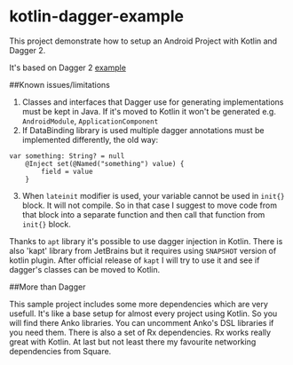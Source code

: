 kotlin-dagger-example
=====================

This project demonstrate how to setup an Android Project with Kotlin and Dagger 2.

It's based on Dagger 2 [example](https://github.com/google/dagger/tree/master/examples/android-simple)

##Known issues/limitations

1. Classes and interfaces that Dagger use for generating implementations must be kept in Java. If it's moved to Kotlin it won't be generated e.g. `AndroidModule`, `ApplicationComponent`
2. If DataBinding library is used multiple dagger annotations must be implemented differently, the old way:

```
var something: String? = null
    @Inject set(@Named("something") value) {
        field = value
    }
```

3. When `lateinit` modifier is used, your variable cannot be used in `init{}` block. It will not compile. So in that case I suggest to move code from that block into a separate function and then call that function from `init{}` block.

Thanks to `apt` library it's possible to use dagger injection in Kotlin.
There is also 'kapt' library from JetBrains but it requires using `SNAPSHOT` version of kotlin plugin.
After official release of `kapt` I will try to use it and see if dagger's classes can be moved to Kotlin.

##More than Dagger

This sample project includes some more dependencies which are very usefull. It's like a base setup for almost every project using Kotlin.
So you will find there Anko libraries. You can uncomment Anko's DSL libraries if you need them.
There is also a set of Rx dependencies. Rx works really great with Kotlin.
At last but not least there my favourite networking dependencies from Square.
